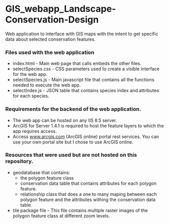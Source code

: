 # GIS_webapp_Landscape-Conservation-Design
Web application to interface with GIS maps with the intent to get specific data about selected conservation features.


### Files used with the web application
 * index.html  - Main web page that calls embeds the other files.
 * selectSpecies.css - CSS parameters used to create a visible interface for the web app.
 * selectSpecies.js - Main javascript file that contains all the functions needed to execute the web app.
 * selectIndex.js - JSON table that contains species index and attributes for each species. 
 

### Requirements for the backend of the web application.
 * The web app can be hosted on any IIS 8.5 server.
 * ArcGIS for Server 1.4.1 is required to host the feature layers to which the app requires access.
 * Access www.arcgis.com (ArcGIS online) portal rest services. You can use your own portal site but I chose to use ArcGIS online.
 
 
### Resources that were used but are not hosted on this repository.
 * geodatabase that contains:
    * the polygon feature class 
    * conservation data table that contains attributes for each polygon feature.
    * relationship class that does a one to many maping between each polygon feature and the attributes withing the conservation data table.
 * tile package file - This file contains multiple raster images of the polygon feature class at different zoom levels. 
